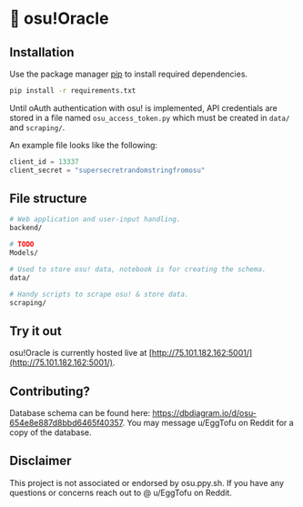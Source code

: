 # 🔮 osu!Oracle

## Installation

Use the package manager [pip](https://pip.pypa.io/en/stable/) to install required dependencies.

```bash
pip install -r requirements.txt
```

Until oAuth authentication with osu! is implemented, API credentials are stored in a file named `osu_access_token.py` which must be created in `data/` and `scraping/`.

An example file looks like the following:
```python
client_id = 13337
client_secret = "supersecretrandomstringfromosu"
```

## File structure

```bash
# Web application and user-input handling.
backend/

# TODO
Models/

# Used to store osu! data, notebook is for creating the schema.
data/

# Handy scripts to scrape osu! & store data.
scraping/
```

## Try it out

osu!Oracle is currently hosted live at [http://75.101.182.162:5001/](http://75.101.182.162:5001/).

## Contributing?
Database schema can be found here: https://dbdiagram.io/d/osu-654e8e887d8bbd6465f40357.
You may message u/EggTofu on Reddit for a copy of the database.

## Disclaimer

This project is not associated or endorsed by osu.ppy.sh. If you have any questions or concerns reach out to @ u/EggTofu on Reddit.
